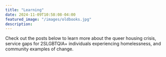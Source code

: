 ```yaml
---
title: "Learning"
date: 2024-11-09T10:58:08-04:00
featured_image: "/images/oldbooks.jpg"
description: 
---
```


Check out the posts below to learn more about the queer housing crisis, service gaps for 2SLGBTQIA+ individuals experiencing homelessness, and community examples of change.
